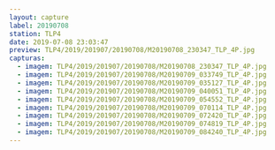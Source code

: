 ```yaml
---
layout: capture
label: 20190708
station: TLP4
date: 2019-07-08 23:03:47
preview: TLP4/2019/201907/20190708/M20190708_230347_TLP_4P.jpg
capturas:
  - imagem: TLP4/2019/201907/20190708/M20190708_230347_TLP_4P.jpg
  - imagem: TLP4/2019/201907/20190708/M20190709_033749_TLP_4P.jpg
  - imagem: TLP4/2019/201907/20190708/M20190709_035127_TLP_4P.jpg
  - imagem: TLP4/2019/201907/20190708/M20190709_040051_TLP_4P.jpg
  - imagem: TLP4/2019/201907/20190708/M20190709_054552_TLP_4P.jpg
  - imagem: TLP4/2019/201907/20190708/M20190709_070114_TLP_4P.jpg
  - imagem: TLP4/2019/201907/20190708/M20190709_072420_TLP_4P.jpg
  - imagem: TLP4/2019/201907/20190708/M20190709_074819_TLP_4P.jpg
  - imagem: TLP4/2019/201907/20190708/M20190709_084240_TLP_4P.jpg
---
```

